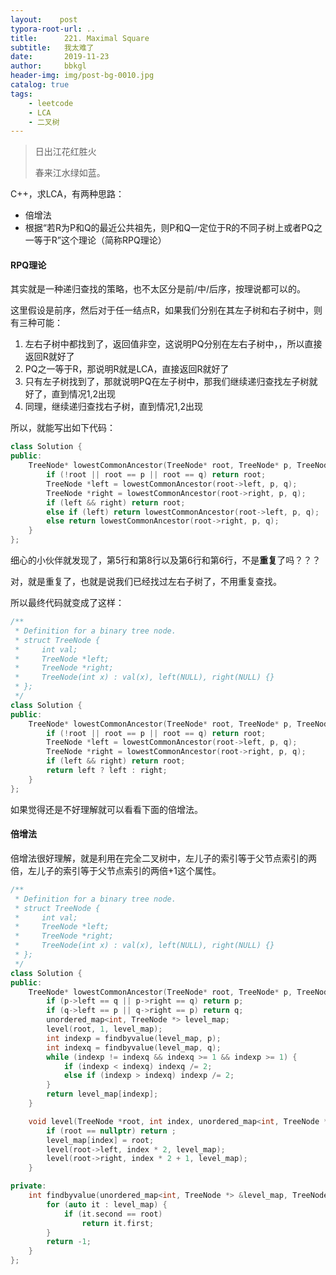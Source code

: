 ```yaml
---
layout:    post
typora-root-url: ..
title:      221. Maximal Square
subtitle:   我太难了
date:       2019-11-23
author:     bbkgl
header-img: img/post-bg-0010.jpg
catalog: true
tags:
    - leetcode
    - LCA
    - 二叉树
---
```


>日出江花红胜火
>
>春来江水绿如蓝。

C++，求LCA，有两种思路：

- 倍增法
- 根据“若R为P和Q的最近公共祖先，则P和Q一定位于R的不同子树上或者PQ之一等于R”这个理论（简称RPQ理论）

#### RPQ理论

其实就是一种递归查找的策略，也不太区分是前/中/后序，按理说都可以的。

这里假设是前序，然后对于任一结点R，如果我们分别在其左子树和右子树中，则有三种可能：

1. 左右子树中都找到了，返回值非空，这说明PQ分别在左右子树中，，所以直接返回R就好了
2. PQ之一等于R，那说明R就是LCA，直接返回R就好了
3. 只有左子树找到了，那就说明PQ在左子树中，那我们继续递归查找左子树就好了，直到情况1,2出现
4. 同理，继续递归查找右子树，直到情况1,2出现

所以，就能写出如下代码：

```cpp
class Solution {
public:
    TreeNode* lowestCommonAncestor(TreeNode* root, TreeNode* p, TreeNode* q) {
        if (!root || root == p || root == q) return root;
        TreeNode *left = lowestCommonAncestor(root->left, p, q);
        TreeNode *right = lowestCommonAncestor(root->right, p, q);
        if (left && right) return root;
        else if (left) return lowestCommonAncestor(root->left, p, q);
        else return lowestCommonAncestor(root->right, p, q);
    }
};
```

细心的小伙伴就发现了，第5行和第8行以及第6行和第6行，不是**重复**了吗？？？

对，就是重复了，也就是说我们已经找过左右子树了，不用重复查找。

所以最终代码就变成了这样：

```cpp
/**
 * Definition for a binary tree node.
 * struct TreeNode {
 *     int val;
 *     TreeNode *left;
 *     TreeNode *right;
 *     TreeNode(int x) : val(x), left(NULL), right(NULL) {}
 * };
 */
class Solution {
public:
    TreeNode* lowestCommonAncestor(TreeNode* root, TreeNode* p, TreeNode* q) {
        if (!root || root == p || root == q) return root;
        TreeNode *left = lowestCommonAncestor(root->left, p, q);
        TreeNode *right = lowestCommonAncestor(root->right, p, q);
        if (left && right) return root;
        return left ? left : right;
    }
};
```

如果觉得还是不好理解就可以看看下面的倍增法。

#### 倍增法

倍增法很好理解，就是利用在完全二叉树中，左儿子的索引等于父节点索引的两倍，左儿子的索引等于父节点索引的两倍+1这个属性。

```cpp
/**
 * Definition for a binary tree node.
 * struct TreeNode {
 *     int val;
 *     TreeNode *left;
 *     TreeNode *right;
 *     TreeNode(int x) : val(x), left(NULL), right(NULL) {}
 * };
 */
class Solution {
public:
    TreeNode* lowestCommonAncestor(TreeNode* root, TreeNode* p, TreeNode* q) {
        if (p->left == q || p->right == q) return p;
        if (q->left == p || q->right == p) return q;
        unordered_map<int, TreeNode *> level_map;
        level(root, 1, level_map);
        int indexp = findbyvalue(level_map, p);
        int indexq = findbyvalue(level_map, q);
        while (indexp != indexq && indexq >= 1 && indexp >= 1) {
            if (indexp < indexq) indexq /= 2;
            else if (indexp > indexq) indexp /= 2;
        }
        return level_map[indexp];
    }

    void level(TreeNode *root, int index, unordered_map<int, TreeNode *> &level_map) {
        if (root == nullptr) return ;
        level_map[index] = root;
        level(root->left, index * 2, level_map);
        level(root->right, index * 2 + 1, level_map);
    }

private:
    int findbyvalue(unordered_map<int, TreeNode *> &level_map, TreeNode *root) {
        for (auto it : level_map) {
            if (it.second == root)
                return it.first;
        }
        return -1;
    }
};
```
